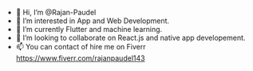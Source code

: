 - 👋 Hi, I’m @Rajan-Paudel
- 👀 I’m interested in App and Web Development.
- 🌱 I’m currently Flutter and machine learning.
- 💞️ I’m looking to collaborate on React.js and native app developement.
- 📫 You can contact of hire me on Fiverr
https://www.fiverr.com/rajanpaudel143

<!---
Rajan-Paudel/Rajan-Paudel is a ✨ special ✨ repository because its `README.md` (this file) appears on your GitHub profile.
You can click the Preview link to take a look at your changes.
--->
